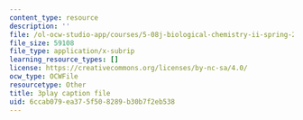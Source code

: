 ```yaml
---
content_type: resource
description: ''
file: /ol-ocw-studio-app/courses/5-08j-biological-chemistry-ii-spring-2016/6ccab079ea375f508289b30b7f2eb538_OrCYxJz2Hlc.vtt
file_size: 59108
file_type: application/x-subrip
learning_resource_types: []
license: https://creativecommons.org/licenses/by-nc-sa/4.0/
ocw_type: OCWFile
resourcetype: Other
title: 3play caption file
uid: 6ccab079-ea37-5f50-8289-b30b7f2eb538
---
```

